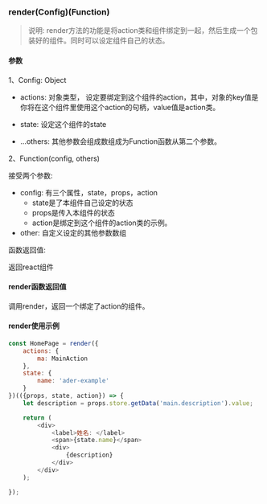 ### render(Config)(Function)

> 说明: render方法的功能是将action类和组件绑定到一起，然后生成一个包装好的组件。同时可以设定组件自己的状态。

#### 参数

1、Config: Object

- actions: 对象类型， 设定要绑定到这个组件的action，其中，对象的key值是你将在这个组件里使用这个action的句柄，value值是action类。

- state: 设定这个组件的state

- ...others: 其他参数会组成数组成为Function函数从第二个参数。

2、Function(config, others)

接受两个参数:

- config: 有三个属性，state，props，action
    - state是了本组件自己设定的状态
    - props是传入本组件的状态
    - action是绑定到这个组件的action类的示例。
- other: 自定义设定的其他参数数组

函数返回值: 

返回react组件

#### render函数返回值

调用render，返回一个绑定了action的组件。


#### render使用示例

```js
const HomePage = render({
    actions: {
        ma: MainAction
    },
    state: {
        name: 'ader-example'
    }
})(({props, state, action}) => {
    let description = props.store.getData('main.description').value;

    return (
        <div>
            <label>姓名: </label>
            <span>{state.name}</span>
            <div>
                {description}
            </div>
        </div>
    );

});
```